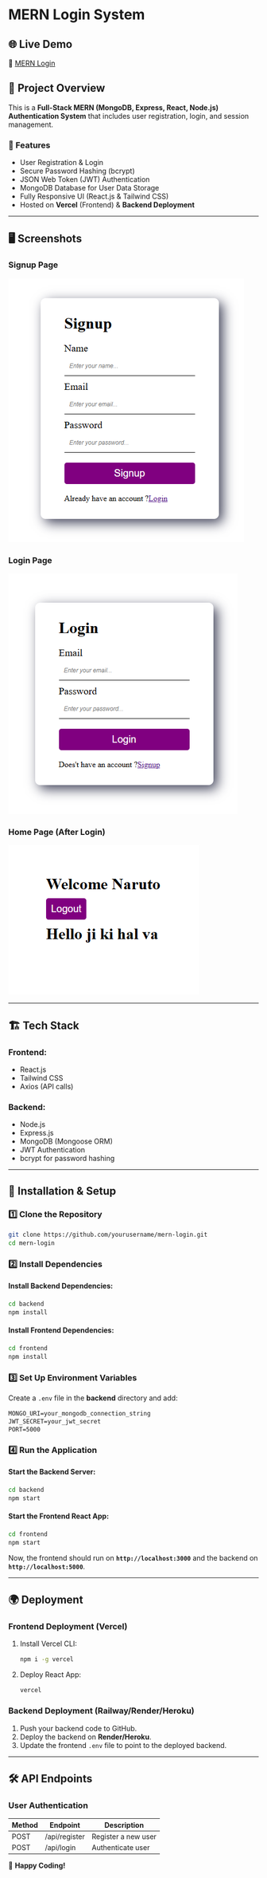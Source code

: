 # MERN Login System

## 🌐 Live Demo
🔗 [MERN Login](https://mern-login-two.vercel.app/)

## 📌 Project Overview
This is a **Full-Stack MERN (MongoDB, Express, React, Node.js) Authentication System** that includes user registration, login, and session management.

### 🔑 Features
- User Registration & Login
- Secure Password Hashing (bcrypt)
- JSON Web Token (JWT) Authentication
- MongoDB Database for User Data Storage
- Fully Responsive UI (React.js & Tailwind CSS)
- Hosted on **Vercel** (Frontend) & **Backend Deployment**

---

## 🖥️ Screenshots
### **Signup Page**
![Signup Page](https://github.com/devraj1608/MERN-LOGIN/blob/4c625e60031b2900014fab368aaf7ca417f99aa5/Screenshot%202025-03-02%20210007.png)
### **Login Page**
![Login Page](https://github.com/devraj1608/MERN-LOGIN/blob/36f5fe426c4987822c7ffd9d78acdbabf98b9575/Screenshot%202025-03-02%20205951.png)

### **Home Page (After Login)**
![Home Page](https://github.com/devraj1608/MERN-LOGIN/blob/b37072a4749ed64e17c3beaf9a995c74d9dd70f8/Screenshot%202025-03-02%20210123.png)

---

## 🏗️ Tech Stack
### **Frontend:**
- React.js
- Tailwind CSS
- Axios (API calls)

### **Backend:**
- Node.js
- Express.js
- MongoDB (Mongoose ORM)
- JWT Authentication
- bcrypt for password hashing

---

## 🚀 Installation & Setup
### **1️⃣ Clone the Repository**
```sh
git clone https://github.com/yourusername/mern-login.git
cd mern-login
```

### **2️⃣ Install Dependencies**
#### Install Backend Dependencies:
```sh
cd backend
npm install
```
#### Install Frontend Dependencies:
```sh
cd frontend
npm install
```

### **3️⃣ Set Up Environment Variables**
Create a `.env` file in the **backend** directory and add:
```env
MONGO_URI=your_mongodb_connection_string
JWT_SECRET=your_jwt_secret
PORT=5000
```

### **4️⃣ Run the Application**
#### Start the Backend Server:
```sh
cd backend
npm start
```
#### Start the Frontend React App:
```sh
cd frontend
npm start
```

Now, the frontend should run on **`http://localhost:3000`** and the backend on **`http://localhost:5000`**.

---

## 🌍 Deployment
### **Frontend Deployment (Vercel)**
1. Install Vercel CLI:
   ```sh
   npm i -g vercel
   ```
2. Deploy React App:
   ```sh
   vercel
   ```

### **Backend Deployment (Railway/Render/Heroku)**
1. Push your backend code to GitHub.
2. Deploy the backend on **Render/Heroku**.
3. Update the frontend `.env` file to point to the deployed backend.

---

## 🛠️ API Endpoints
### **User Authentication**
| Method | Endpoint      | Description           |
|--------|--------------|-----------------------|
| POST   | /api/register | Register a new user  |
| POST   | /api/login   | Authenticate user     |




🚀 **Happy Coding!**

